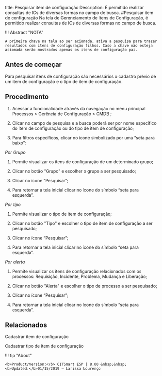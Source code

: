 title: Pesquisar item de configuração
Description: É permitido realizar consultas de ICs de diversas formas no campo de busca.
#Pesquisar item de configuração
Na tela de Gerenciamento de Itens de Configuração, é permitido realizar consultas de ICs de diversas formas no campo de busca.

!!! Abstract "NOTA"  

    A primeira chave na tela ao ser acionada, ativa a pesquisa para trazer
    resultados com itens de configuração filhos. Caso a chave não esteja
    acionada serão mostrados apenas os itens de configuração pai.

Antes de começar
--------------------

Para pesquisar itens de configuração são necessários o cadastro prévio de um
item de configuração e o tipo de item de configuração.

Procedimento
----------------

1.  Acessar a funcionalidade através da navegação no menu principal Processos \>
    Gerência de Configuração \> CMDB ;

2.  Clicar no campo de pesquisa e a busca poderá ser por nome específico do item
    de configuração ou do tipo de item de configuração;

3.  Para filtros específicos, clicar no ícone simbolizado por uma “seta para
    baixo”:

*Por Grupo*

1.  Permite visualizar os itens de configuração de um determinado grupo;

2.  Clicar no botão "Grupo" e escolher o grupo a ser pesquisado;

3.  Clicar no ícone “Pesquisar”;

4.  Para retornar a tela inicial clicar no ícone do símbolo “seta para
    esquerda”.

*Por tipo*

1.  Permite visualizar o tipo de item de configuração;

2.  Clicar no botão "Tipo" e escolher o tipo de item de configuração a ser
    pesquisado;

3.  Clicar no ícone “Pesquisar”;

4.  Para retornar a tela inicial clicar no ícone do símbolo “seta para
    esquerda”.

*Por alerta*

1.  Permite visualizar os itens de configuração relacionados com os processos:
    Requisição, Incidente, Problema, Mudança e Liberação;

2.  Clicar no botão "Alerta" e escolher o tipo de processo a ser pesquisado;

3.  Clicar no ícone “Pesquisar”;

4.  Para retornar a tela inicial clicar no ícone do símbolo “seta para
    esquerda”.

Relacionados
----------------

Cadastrar item de configuração

Cadastrar tipo de item de configuração


!!! tip "About"

    <b>Product/Version:</b> CITSmart ESP | 8.00 &nbsp;&nbsp;
    <b>Updated:</b>01/15/2019 – Larissa Lourenço
